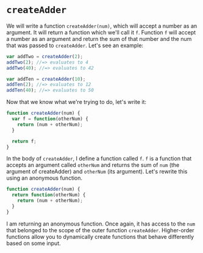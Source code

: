 # `createAdder`

We will write a function `createAdder(num)`, which will accept a number as an argument. It will return a function which we'll call it `f`. Function `f` will accept a number as an argument and return the sum of that number and the num that was passed to `createAdder`. Let's see an example:

```js
var addTwo = createAdder(2);
addTwo(2); //=> evaluates to 4
addTwo(40); //=> evaluates to 42

var addTen = createAdder(10);
addTen(2); //=> evaluates to 12
addTen(40); //=> evaluates to 50
```

Now that we know what we're trying to do, let's write it:

```js
function createAdder(num) {
  var f = function(otherNum) {
    return (num + otherNum);
  }

  return f;
}
```
In the body of `createAdder`, I define a function called `f`. `f` is a function that accepts an argument called `otherNum` and returns the sum of `num` (the argument of createAdder) and `otherNum` (its argument). Let's rewrite this using an anonymous function.

```js
function createAdder(num) {
  return function(otherNum) {
    return (num + otherNum);
  }
}
```

I am returning an anonymous function. Once again, it has access to the `num` that belonged to the scope of the outer function `createAdder`. Higher-order functions allow you to dynamically create functions that behave differently based on some input.
